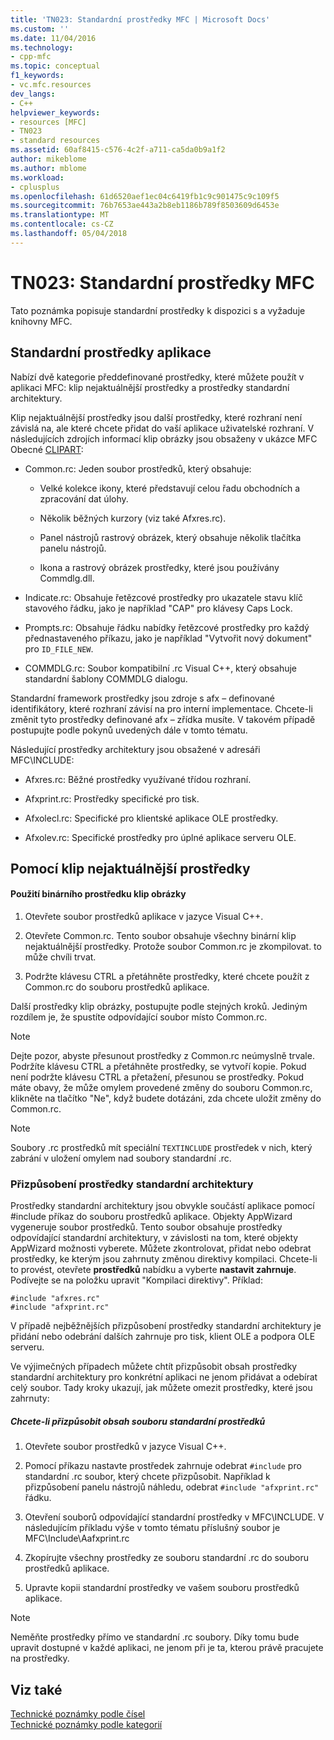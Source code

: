 ```yaml
---
title: 'TN023: Standardní prostředky MFC | Microsoft Docs'
ms.custom: ''
ms.date: 11/04/2016
ms.technology:
- cpp-mfc
ms.topic: conceptual
f1_keywords:
- vc.mfc.resources
dev_langs:
- C++
helpviewer_keywords:
- resources [MFC]
- TN023
- standard resources
ms.assetid: 60af8415-c576-4c2f-a711-ca5da0b9a1f2
author: mikeblome
ms.author: mblome
ms.workload:
- cplusplus
ms.openlocfilehash: 61d6520aef1ec04c6419fb1c9c901475c9c109f5
ms.sourcegitcommit: 76b7653ae443a2b8eb1186b789f8503609d6453e
ms.translationtype: MT
ms.contentlocale: cs-CZ
ms.lasthandoff: 05/04/2018
---
```

# <a name="tn023-standard-mfc-resources"></a>TN023: Standardní prostředky MFC
Tato poznámka popisuje standardní prostředky k dispozici s a vyžaduje knihovny MFC.  
  
## <a name="standard-resources"></a>Standardní prostředky aplikace  
 Nabízí dvě kategorie předdefinované prostředky, které můžete použít v aplikaci MFC: klip nejaktuálnější prostředky a prostředky standardní architektury.  
  
 Klip nejaktuálnější prostředky jsou další prostředky, které rozhraní není závislá na, ale které chcete přidat do vaší aplikace uživatelské rozhraní. V následujících zdrojích informací klip obrázky jsou obsaženy v ukázce MFC Obecné [CLIPART](../visual-cpp-samples.md):  
  
-   Common.rc: Jeden soubor prostředků, který obsahuje:  
  
    -   Velké kolekce ikony, které představují celou řadu obchodních a zpracování dat úlohy.  
  
    -   Několik běžných kurzory (viz také Afxres.rc).  
  
    -   Panel nástrojů rastrový obrázek, který obsahuje několik tlačítka panelu nástrojů.  
  
    -   Ikona a rastrový obrázek prostředky, které jsou používány Commdlg.dll.  
  
-   Indicate.rc: Obsahuje řetězcové prostředky pro ukazatele stavu klíč stavového řádku, jako je například "CAP" pro klávesy Caps Lock.  
  
-   Prompts.rc: Obsahuje řádku nabídky řetězcové prostředky pro každý přednastaveného příkazu, jako je například "Vytvořit nový dokument" pro `ID_FILE_NEW`.  
  
-   COMMDLG.rc: Soubor kompatibilní .rc Visual C++, který obsahuje standardní šablony COMMDLG dialogu.  
  
 Standardní framework prostředky jsou zdroje s afx – definované identifikátory, které rozhraní závisí na pro interní implementace. Chcete-li změnit tyto prostředky definované afx – zřídka musíte. V takovém případě postupujte podle pokynů uvedených dále v tomto tématu.  
  
 Následující prostředky architektury jsou obsažené v adresáři MFC\INCLUDE:  
  
-   Afxres.rc: Běžné prostředky využívané třídou rozhraní.  
  
-   Afxprint.rc: Prostředky specifické pro tisk.  
  
-   Afxolecl.rc: Specifické pro klientské aplikace OLE prostředky.  
  
-   Afxolev.rc: Specifické prostředky pro úplné aplikace serveru OLE.  
  
## <a name="using-clip-art-resources"></a>Pomocí klip nejaktuálnější prostředky  
  
#### <a name="to-use-a-clip-art-binary-resource"></a>Použití binárního prostředku klip obrázky  
  
1.  Otevřete soubor prostředků aplikace v jazyce Visual C++.  
  
2.  Otevřete Common.rc. Tento soubor obsahuje všechny binární klip nejaktuálnější prostředky. Protože soubor Common.rc je zkompilovat. to může chvíli trvat.  
  
3.  Podržte klávesu CTRL a přetáhněte prostředky, které chcete použít z Common.rc do souboru prostředků aplikace.  
  
 Další prostředky klip obrázky, postupujte podle stejných kroků. Jediným rozdílem je, že spustíte odpovídající soubor místo Common.rc.  
  
> [!NOTE]
>  Dejte pozor, abyste přesunout prostředky z Common.rc neúmyslně trvale. Podržíte klávesu CTRL a přetáhněte prostředky, se vytvoří kopie. Pokud není podržte klávesu CTRL a přetažení, přesunou se prostředky. Pokud máte obavy, že může omylem provedené změny do souboru Common.rc, klikněte na tlačítko "Ne", když budete dotázáni, zda chcete uložit změny do Common.rc.  
  
> [!NOTE]
>  Soubory .rc prostředků mít speciální `TEXTINCLUDE` prostředek v nich, který zabrání v uložení omylem nad soubory standardní .rc.  
  
### <a name="customizing-standard-framework-resources"></a>Přizpůsobení prostředky standardní architektury  
 Prostředky standardní architektury jsou obvykle součástí aplikace pomocí #include příkaz do souboru prostředků aplikace. Objekty AppWizard vygeneruje soubor prostředků. Tento soubor obsahuje prostředky odpovídající standardní architektury, v závislosti na tom, které objekty AppWizard možnosti vyberete. Můžete zkontrolovat, přidat nebo odebrat prostředky, ke kterým jsou zahrnuty změnou direktivy kompilaci. Chcete-li to provést, otevřete **prostředků** nabídku a vyberte **nastavit zahrnuje**. Podívejte se na položku upravit "Kompilaci direktivy". Příklad:  
  
```  
#include "afxres.rc"  
#include "afxprint.rc"  
```  
  
 V případě nejběžnějších přizpůsobení prostředky standardní architektury je přidání nebo odebrání dalších zahrnuje pro tisk, klient OLE a podpora OLE serveru.  
  
 Ve výjimečných případech můžete chtít přizpůsobit obsah prostředky standardní architektury pro konkrétní aplikaci ne jenom přidávat a odebírat celý soubor. Tady kroky ukazují, jak můžete omezit prostředky, které jsou zahrnuty:  
  
##### <a name="to-customize-the-contents-of-a-standard-resource-file"></a>Chcete-li přizpůsobit obsah souboru standardní prostředků  
  
1.  Otevřete soubor prostředků v jazyce Visual C++.  
  
2.  Pomocí příkazu nastavte prostředek zahrnuje odebrat `#include` pro standardní .rc soubor, který chcete přizpůsobit. Například k přizpůsobení panelu nástrojů náhledu, odebrat `#include "afxprint.rc"` řádku.  
  
3.  Otevření souborů odpovídající standardní prostředky v MFC\INCLUDE. V následujícím příkladu výše v tomto tématu příslušný soubor je MFC\Include\Aafxprint.rc  
  
4.  Zkopírujte všechny prostředky ze souboru standardní .rc do souboru prostředků aplikace.  
  
5.  Upravte kopii standardní prostředky ve vašem souboru prostředků aplikace.  
  
> [!NOTE]
>  Neměňte prostředky přímo ve standardní .rc soubory. Díky tomu bude upravit dostupné v každé aplikaci, ne jenom při je ta, kterou právě pracujete na prostředky.  
  
## <a name="see-also"></a>Viz také  
 [Technické poznámky podle čísel](../mfc/technical-notes-by-number.md)   
 [Technické poznámky podle kategorií](../mfc/technical-notes-by-category.md)

